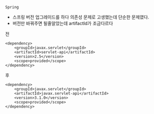 `Spring`
- 스프링 버전 업그레이드를 하다 의존성 문제로 고생했는데 단순한 문제였다.
- 버전만 바꿔주면 될줄알았는데 artifactId가 조금다르다

전

```
<dependency>
    <groupId>javax.servlet</groupId>
    <artifactId>servlet-api</artifactId>
    <version>2.5</version>
    <scope>provided</scope>
</dependency>
```

후 
```
<dependency>
    <groupId>javax.servlet</groupId>
    <artifactId>javax.servlet-api</artifactId>
    <version>3.1.0</version>
    <scope>provided</scope>
</dependency>

```